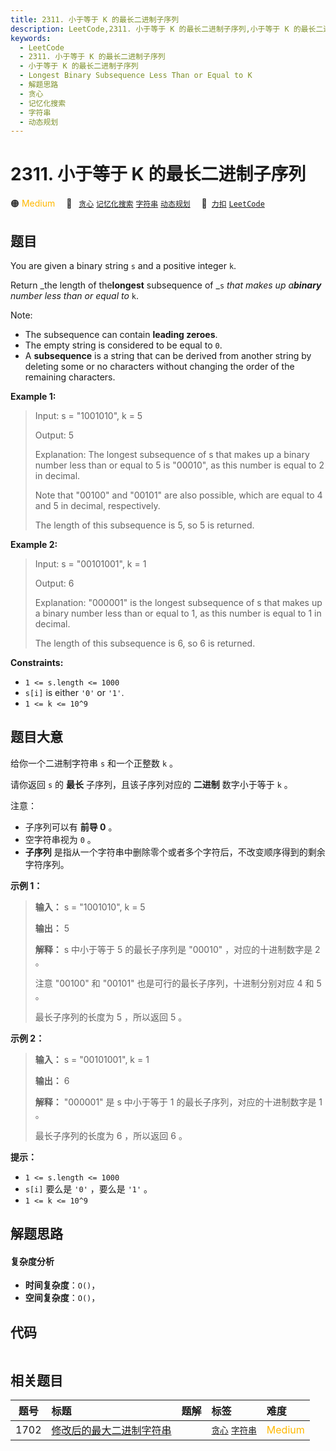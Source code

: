 ```yaml
---
title: 2311. 小于等于 K 的最长二进制子序列
description: LeetCode,2311. 小于等于 K 的最长二进制子序列,小于等于 K 的最长二进制子序列,Longest Binary Subsequence Less Than or Equal to K,解题思路,贪心,记忆化搜索,字符串,动态规划
keywords:
  - LeetCode
  - 2311. 小于等于 K 的最长二进制子序列
  - 小于等于 K 的最长二进制子序列
  - Longest Binary Subsequence Less Than or Equal to K
  - 解题思路
  - 贪心
  - 记忆化搜索
  - 字符串
  - 动态规划
---
```


# 2311. 小于等于 K 的最长二进制子序列

🟠 <font color=#ffb800>Medium</font>&emsp; 🔖&ensp; [`贪心`](/tag/greedy.md) [`记忆化搜索`](/tag/memoization.md) [`字符串`](/tag/string.md) [`动态规划`](/tag/dynamic-programming.md)&emsp; 🔗&ensp;[`力扣`](https://leetcode.cn/problems/longest-binary-subsequence-less-than-or-equal-to-k) [`LeetCode`](https://leetcode.com/problems/longest-binary-subsequence-less-than-or-equal-to-k)

## 题目

You are given a binary string `s` and a positive integer `k`.

Return _the length of the**longest** subsequence of _`s` _that makes up
a**binary** number less than or equal to_ `k`.

Note:

  * The subsequence can contain **leading zeroes**.
  * The empty string is considered to be equal to `0`.
  * A **subsequence** is a string that can be derived from another string by deleting some or no characters without changing the order of the remaining characters.



**Example 1:**

> Input: s = "1001010", k = 5
> 
> Output: 5
> 
> Explanation: The longest subsequence of s that makes up a binary number less than or equal to 5 is "00010", as this number is equal to 2 in decimal.
> 
> Note that "00100" and "00101" are also possible, which are equal to 4 and 5 in decimal, respectively.
> 
> The length of this subsequence is 5, so 5 is returned.

**Example 2:**

> Input: s = "00101001", k = 1
> 
> Output: 6
> 
> Explanation: "000001" is the longest subsequence of s that makes up a binary number less than or equal to 1, as this number is equal to 1 in decimal.
> 
> The length of this subsequence is 6, so 6 is returned.

**Constraints:**

  * `1 <= s.length <= 1000`
  * `s[i]` is either `'0'` or `'1'`.
  * `1 <= k <= 10^9`


## 题目大意

给你一个二进制字符串 `s` 和一个正整数 `k` 。

请你返回 `s` 的 **最长**  子序列，且该子序列对应的 **二进制**  数字小于等于 `k` 。

注意：

  * 子序列可以有 **前导 0**  。
  * 空字符串视为 `0` 。
  * **子序列**  是指从一个字符串中删除零个或者多个字符后，不改变顺序得到的剩余字符序列。



**示例 1：**

> 
> 
> 
> 
> 
> **输入：** s = "1001010", k = 5
> 
> **输出：** 5
> 
> **解释：** s 中小于等于 5 的最长子序列是 "00010" ，对应的十进制数字是 2 。
> 
> 注意 "00100" 和 "00101" 也是可行的最长子序列，十进制分别对应 4 和 5 。
> 
> 最长子序列的长度为 5 ，所以返回 5 。
> 
> 

**示例 2：**

> 
> 
> 
> 
> 
> **输入：** s = "00101001", k = 1
> 
> **输出：** 6
> 
> **解释：** "000001" 是 s 中小于等于 1 的最长子序列，对应的十进制数字是 1 。
> 
> 最长子序列的长度为 6 ，所以返回 6 。
> 
> 



**提示：**

  * `1 <= s.length <= 1000`
  * `s[i]` 要么是 `'0'` ，要么是 `'1'` 。
  * `1 <= k <= 10^9`


## 解题思路

#### 复杂度分析

- **时间复杂度**：`O()`，
- **空间复杂度**：`O()`，

## 代码

```javascript

```

## 相关题目

<!-- prettier-ignore -->
| 题号 | 标题 | 题解 | 标签 | 难度 |
| :------: | :------ | :------: | :------ | :------ |
| 1702 | [修改后的最大二进制字符串](https://leetcode.com/problems/maximum-binary-string-after-change) |  |  [`贪心`](/tag/greedy.md) [`字符串`](/tag/string.md) | <font color=#ffb800>Medium</font> |